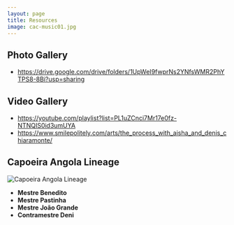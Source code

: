 ```yaml
---
layout: page
title: Resources
image: cac-music01.jpg
---
```

## Photo Gallery
- https://drive.google.com/drive/folders/1UpWeI9fwprNs2YNfsWMR2PhYTPS8-8Bi?usp=sharing

## Video Gallery
- https://youtube.com/playlist?list=PL1uZCnci7Mr17e0fz-NTNQIS0id3umUYA
- https://www.smilepolitely.com/arts/the_process_with_aisha_and_denis_chiaramonte/

## Capoeira Angola Lineage
![Capoeira Angola Lineage]({{site.baseurl}}/images/pages/about-timeline-img01.png)  
- **Mestre Benedito**  
- **Mestre Pastinha**  
- **Mestre João Grande**  
- **Contramestre Deni**

